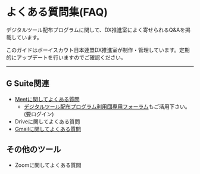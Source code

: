 # よくある質問集(FAQ)

デジタルツール配布プログラムに関して、DX推進室によく寄せられるQ&Aを掲載しています。

このガイドはボーイスカウト日本連盟DX推進室が制作・管理しています。定期的にアップデートを行いますのでご確認ください。

-------

## G Suite関連

- [Meetに関してよくある質問](web-meeting-guide/meet/GoogleMeet-faq.md)
	- [デジタルツール配布プログラム利用団専用フォーラム](https://groups.google.com/u/2/a/meet.scout.jp/g/users-group)もご活用下さい。(要ログイン)
- Driveに関してよくある質問
- [Gmailに関してよくある質問](gmail/faq/index.md)

## その他のツール
- Zoomに関してよくある質問
